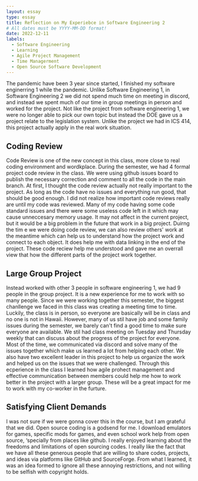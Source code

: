 ```yaml
---
layout: essay
type: essay
title: Reflection on My Experiebce in Software Engineering 2
# All dates must be YYYY-MM-DD format!
date: 2022-12-11
labels:
  - Software Engineering
  - Learning
  - Agile Project Management
  - Time Managerment
  - Open Source Software Development
---
```


   The pandemic have been 3 year since started, I finished my software enginerring 1 while the pandemic. Unlike Software Engineering 1, in Software Engineering 2 we did not spend much time on meeting in discord, and instead we spent much of our time in group meetings in person and worked for the project. Not like the project from software engineering 1, we were no longer able to pick our own topic but instead the DOE gave us a project relate to the legislation system. Unlike the project we had in ICS 414, this project actually apply in the real work situation.

## Coding Review
  Code Review is one of the new concept in this class, more close to real coding environment and wordkplace. During the semester, we had 4 formal project code review in the class. We were using github issues board to publish the necessary correction and comment to all the code in the main branch. At first, I thought the code review actually not really important to the project. As long as the code have no issues and everything run good, that should be good enough.  I did not realize how important code reviews really are until my code was reviewed. Many of my code having some code standard issues and there were some useless code left in it which may cause unneccesary memory usage. It may not affect in the current project, but it would be a big problem in the future that work in a big project. Duirng the tim e we were doing code review, we can also review others' work at the meantime which can help us to understand how the project work and connect to each object. It does help me with data linking in the end of the project. These code reciew help me understood and gave me an overrall view that how the different parts of the project work together.

## Large Group Project
  Instead worked with other 3 people in software engineering 1, we had 9 people in the group project. It is a new experience for me to work with so many people. Since we were working together this semester, the biggest chanllenge we faced in this class was creating a meeting time to time. Luckily, the class is in person, so everyone are basically will be in class and no one is not in Hawaii. However, many of us stil have job and some family issues during the semester, we barely can't find a good time to make sure everyone are available. We stil had class meeting on Tuesday and Thursday weekly that can discuss about the progress of the project for everyone. Most of the time, we communicated via discord and solve many of the issues together which make us learned a lot from helping each other. We also have two excellent leader in this project to help us organize the work and helped us on the issues that we were challenged. Through this ecperience in the class I learned how agile prohect management and effective communication between members could help me how to work better in the project with a larger group. These will be a great impact for me to work with my co-worker in the furture.

## Satisfying Client Demands
   I was not sure if we were gonna cover this in the course, but I am grateful that we did. Open source coding is a godsend for me. I download emulators for games, specific mods for games, and even school work help from open source, ‘specially from places like github. I really enjoyed learning about the freedoms and limitations of open sourcing codes. I really like the fact that we have all these generous people that are willing to share codes, projects, and ideas via platforms like GitHub and SourceForge. From what I learned, it was an idea formed to ignore all these annoying restrictions, and not willing to be selfish with copyright holds.


